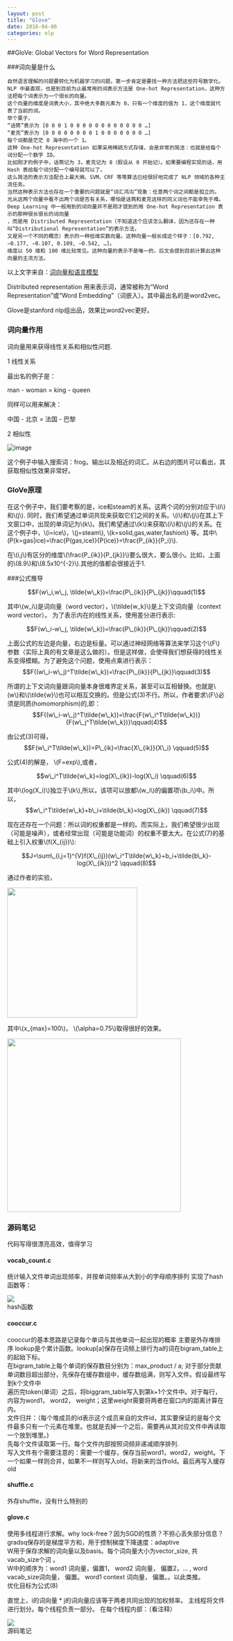 ```yaml
---
layout: post
title: "Glove"
date: 2016-04-06
categories: nlp
---
```


<script type="text/javascript" src="http://cdn.mathjax.org/mathjax/latest/MathJax.js?config=default"></script>

##GloVe: Global Vectors for Word Representation


###词向量是什么

```
自然语言理解的问题要转化为机器学习的问题，第一步肯定是要找一种方法把这些符号数学化。
NLP 中最直观，也是到目前为止最常用的词表示方法是 One-hot Representation，这种方法把每个词表示为一个很长的向量。
这个向量的维度是词表大小，其中绝大多数元素为 0，只有一个维度的值为 1，这个维度就代表了当前的词。
举个栗子，
“话筒”表示为 [0 0 0 1 0 0 0 0 0 0 0 0 0 0 0 0 …]
“麦克”表示为 [0 0 0 0 0 0 0 0 1 0 0 0 0 0 0 0 …]
每个词都是茫茫 0 海中的一个 1。
这种 One-hot Representation 如果采用稀疏方式存储，会是非常的简洁：也就是给每个词分配一个数字 ID。
比如刚才的例子中，话筒记为 3，麦克记为 8（假设从 0 开始记）。如果要编程实现的话，用 Hash 表给每个词分配一个编号就可以了。
这么简洁的表示方法配合上最大熵、SVM、CRF 等等算法已经很好地完成了 NLP 领域的各种主流任务。
当然这种表示方法也存在一个重要的问题就是“词汇鸿沟”现象：任意两个词之间都是孤立的。
光从这两个向量中看不出两个词是否有关系，哪怕是话筒和麦克这样的同义词也不能幸免于难。
Deep Learning 中一般用到的词向量并不是刚才提到的用 One-hot Representation 表示的那种很长很长的词向量
，而是用 Distributed Representation（不知道这个应该怎么翻译，因为还存在一种叫“Distributional Representation”的表示方法，
又是另一个不同的概念）表示的一种低维实数向量。这种向量一般长成这个样子：[0.792, −0.177, −0.107, 0.109, −0.542, …]。
维度以 50 维和 100 维比较常见。这种向量的表示不是唯一的，后文会提到目前计算出这种向量的主流方法。
```
以上文字来自：[词向量和语言模型](http://licstar.net/archives/328)

Distributed representation 用来表示词，通常被称为“Word Representation”或“Word Embedding”（词嵌入）。其中最出名的是word2vec。

Glove是stanford nlp组出品，效果比word2vec更好。


### 词向量作用

词向量用来获得线性关系和相似性问题.

1 线性关系

最出名的例子是：
>
man - woman = king - queen

同样可以用来解决：
>
中国 - 北京 = 法国 - 巴黎


2 相似性

![image](http://vsooda.github.io/assets/glove/frog.png)

这个例子中输入搜索词：frog。输出以及相近的词汇。从右边的图片可以看出，其获取相似性效果非常好。


### GloVe原理

在这个例子中，我们要考察的是，ice和steam的关系。这两个词的分别对应于\\(i\\)和\\(j\\). 同时，我们希望通过单词共现来获取它们之间的关系。\\(i\\)和\\(j\\)在其上下文窗口中，出现的单词记为\\(k\\)。我们希望通过\\(k\\)来获取\\(i\\)和\\(j\\)的关系。在这个例子中，\\(i=ice\\)，\\(j=steam\\), \\(k=solid,gas,water,fashion\\) 等。其中\\(P(k=gas|ice)=\frac{P(gas,ice)}{P(ice)}=\frac{P\_{ik}}{P\_i}\\). 

在\\(i,j\\)有区分的维度\\(\frac{P\_{ik}}{P\_{jk}}\\)要么很大，要么很小。比如，上面的\\(8.9\\)和\\(8.5x10^{-2}\\).其他的值都会很接近于1.


###公式推导


$$F(w\_i,w\_j, \tilde{w\_k})=\frac{P\_{ik}}{P\_{jk}}\qquad(1)$$ 

其中\\(w\_i\\)是词向量（word vector），\\(\tilde{w\_k}\\)是上下文词向量（context word vector）。
为了表示内在的线性关系，使用差分进行表示:

$$F(w\_i-w\_j, \tilde{w\_k})=\frac{P\_{ik}}{P\_{jk}}\qquad(2)$$

上面公式的左边是向量，右边是标量。可以通过神经网络等算法来学习这个\\(F\\)参数（实际上真的有文章是这么做的）。但是这样做，会使得我们想获得的线性关系变得模糊。为了避免这个问题，使用点乘进行表示：
$$F((w\_i-w\_j)^T\tilde{w\_k})=\frac{P\_{ik}}{P\_{jk}}\qquad(3)$$

所谓的上下文词向量跟词向量本身很难界定关系，甚至可以互相替换。也就是\\(w\\)和\\(\tilde{w}\\)也可以相互交换的。但是公式(3)不行。所以，作者要求\\(F\\)必须是同质(homomorphism)的,即：
$$F((w\_i-w\_j)^T\tilde{w\_k})=\frac{F(w\_i^T\tilde{w\_k})}{F(w\_j^T\tilde{w\_k})}\qquad(4)$$

由公式(3)可得，
$$F(w\_i^T\tilde{w\_k})=P\_{ik}=\frac{X\_{ik}}{X\_i} \qquad(5)$$

公式(4)的解是， \\(F=exp\\),或者，

$$w\_i^T\tilde{w\_k}=log(X\_{ik})-log(X\_i) \qquad(6)$$

其中\\(log(X\_i)\\)独立于\\(k\\),所以，该项可以放都\\(w\_i\\)的偏置项\\(b\_i\\)中。所以，
$$w\_i^T\tilde{w\_k}+b\_i+\tilde{b\_k}=log(X\_{ik}) \qquad(7)$$

现在还存在一个问题：所以词的权重都是一样的。而实际上，我们希望很少出现（可能是噪声），或者经常出现（可能是功能词）的权重不要太大。在公式(7)的基础上引入权重\\(f(X\_{ij})\\):

$$J=\sum\_{i,j=1}^{V}f(X\_{ij})(w\_i^T\tilde{w\_k}+b_i+\tilde{b\_k}-log(X\_{ik}))^2 \qquad(8)$$ 


通过作者的实验，


<div class="imgcap">
<div>
<img src="http://vsooda.github.io/assets/glove/eq9.png" style="width:300px">
</div>
</div>

其中\\(x\_{max}=100\\)， \\(\alpha=0.75\\)取得很好的效果。

<div class="imgcap">
<div>
<img src="http://vsooda.github.io/assets/glove/weight.png" style="width:400px">
</div>
</div>


### 源码笔记
代码写得很漂亮高效，值得学习

#### vocab_count.c 

统计输入文件单词出现频率，并按单词频率从大到小的字母顺序排列
实现了hash函数等：

<div class="imgcap">
<div>
<img src="http://vsooda.github.io/assets/glove/hash.png" style="max-width:80%;">
</div>
<div class="thecap">hash函数</div>
</div>



#### cooccur.c

cooccur的基本思路是记录每个单词与其他单词一起出现的概率
主要是外存堆排序
lookup是个累计函数。lookup[a]保存在词频上排行为a的词在bigram\_table上的起始下标。    
在bigram\_table上每个单词的保存数目分别为：max_product / a;   对于部分贡献单词数目超出部分，先保存在缓存数组中，缓存数组满，则写入文件。假设最终写到k个文件中  
遍历完token(单词）之后，将biggram\_table写入到第k+1个文件中。对于每行，内容为word1， word2， weight；这里weight需要将两者在窗口内的距离计算在内。    
文件归并：（每个堆成员的id表示这个成员来自的文件id，其实要保证的是每个文件最多只有一个元素在堆里。也就是去掉一个之后，需要再从其对应文件中再读取一个放到堆里。)  
先每个文件读取第一行。每个文件内部按照词频非递减顺序排列.  
写入文件有个需要注意的：需要一个缓存，保存当前word1，word2，weight。下一个如果一样则合并，如果不一样则写入old，将新来的当作old。最后再写入缓存old 

#### shuffle.c

外存shuffle，没有什么特别的

#### glove.c
使用多线程进行求解。why lock-free？因为SGD的性质？不担心丢失部分信息？  
gradsq保存的是梯度平方和，用于控制梯度下降速度：adaptive  
W用于保存求解的词向量以及basis。每个词向量大小为vector\_size, 共vacab\_size个词 。  
W中的顺序为：word1 词向量，偏置1， word2 词向量， 偏置2，... , word vacab_size词向量， 偏置。 word1 context 词向量， 偏置。。以此类推。  
优化目标为公式(8)

直觉上，i的词向量 * j的词向量应该等于两者共同出现的加权频率。
主线程将文件进行划分。每个线程负责一部分。
在每个线程内部：（看注释）

<div class="imgcap">
<div>
<img src="http://vsooda.github.io/assets/glove/op.png" >
</div>
<div class="thecap">源码笔记</div>
</div>
</div>


<!--
<div class="imgcap">
<div>
<img src="http://vsooda.github.io/assets/glove/weight.png" style="max-width:49%; height:400px;">
<img src="http://vsooda.github.io/assets/glove/weight.png" style="max-width:49%; height:400px;">
</div>
<div class="thecap">Left: 测试左右分图. Right: 右图.</div>
<div>
-->